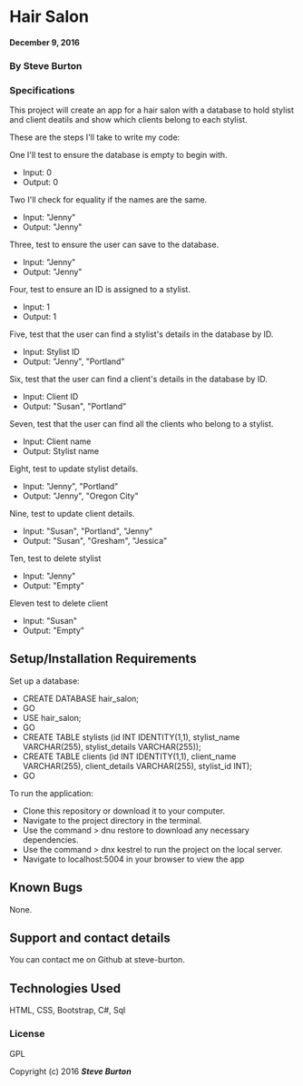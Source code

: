 # Hair Salon

#### December 9, 2016

### By **Steve Burton**

### Specifications
This project will create an app for a hair salon with a database to hold stylist and client deatils and show which clients belong to each stylist.

These are the steps I'll take to write my code:

One I'll test to ensure the database is empty to begin with.
* Input: 0
* Output: 0

Two I'll check for equality if the names are the same.
* Input: "Jenny"
* Output: "Jenny"

Three, test to ensure the user can save to the database.
* Input: "Jenny"
* Output: "Jenny"

Four, test to ensure an ID is assigned to a stylist.
* Input: 1
* Output: 1

Five, test that the user can find a stylist's details in the database by ID.
* Input: Stylist ID
* Output: "Jenny", "Portland"

Six, test that the user can find a client's details in the database by ID.
* Input: Client ID
* Output: "Susan", "Portland"

Seven, test that the user can find all the clients who belong to a stylist.
* Input: Client name
* Output: Stylist name

Eight, test to update stylist details.
* Input: "Jenny", "Portland"
* Output: "Jenny", "Oregon City"

Nine, test to update client details.
* Input: "Susan", "Portland", "Jenny"
* Output: "Susan", "Gresham", "Jessica"

Ten, test to delete stylist
* Input: "Jenny"
* Output: "Empty"

Eleven test to delete client
* Input: "Susan"
* Output: "Empty"


## Setup/Installation Requirements

Set up a database:
* CREATE DATABASE hair_salon;
* GO
* USE hair_salon;
* GO
* CREATE TABLE stylists (id INT IDENTITY(1,1), stylist_name VARCHAR(255), stylist_details VARCHAR(255));
* CREATE TABLE clients (id INT IDENTITY(1,1), client_name VARCHAR(255), client_details VARCHAR(255), stylist_id INT);
* GO

To run the application:
* Clone this repository or download it to your computer.
* Navigate to the project directory in the terminal.
* Use the command > dnu restore to download any necessary dependencies.
* Use the command > dnx kestrel to run the project on the local server.
* Navigate to localhost:5004 in your browser to view the app

## Known Bugs

None.

## Support and contact details

You can contact me on Github at steve-burton.

## Technologies Used

HTML, CSS, Bootstrap, C#, Sql

### License

GPL

Copyright (c) 2016 **_Steve Burton_**
